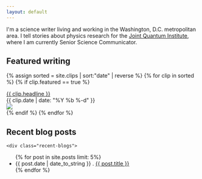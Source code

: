 ```yaml
---
layout: default
---
```

I'm a science writer living and working in the Washington, D.C. metropolitan area. I tell stories about physics research for the [Joint Quantum Institute](http://jqi.umd.edu), where I am currently Senior Science Communicator.

<div class="feature-box">

<h2>Featured writing</h2>

{% assign sorted = site.clips | sort:"date" | reverse %}
{% for clip in sorted %}
	{% if clip.featured == true %}
		<div class="feature-item">
      <a href="{{ clip.address }}">{{ clip.headline }}</a>
			<br>
      {{ clip.date | date: "%Y %b %-d" }}
      <br>
			<div class="feature-crop">
				<img class="feature-img" src="{{ clip.image_url }}">
			</div>
		</div>
	{% endif %}
{% endfor %}
</div>

<div class="blog-box">

<h2>Recent blog posts</h2>

	<div class="recent-blogs">
  <ul>
  {% for post in site.posts limit: 5%}
		<li>
			{{ post.date | date_to_string }} . <a href="{{ post.url }}" class="blog-link-separator">{{ post.title }}</a>
		</li>
  {% endfor %}
  </ul>
  </div>
</div>

